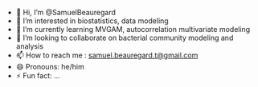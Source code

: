 - 👋 Hi, I’m @SamuelBeauregard
- 👀 I’m interested in biostatistics, data modeling
- 🌱 I’m currently learning MVGAM, autocorrelation multivariate modeling
- 💞️ I’m looking to collaborate on bacterial community modeling and analysis
- 📫 How to reach me : samuel.beauregard.t@gmail.com
- 😄 Pronouns: he/him
- ⚡ Fun fact: ...

<!---
SamuelBeauregard/SamuelBeauregard is a ✨ special ✨ repository because its `README.md` (this file) appears on your GitHub profile.
You can click the Preview link to take a look at your changes.
--->
